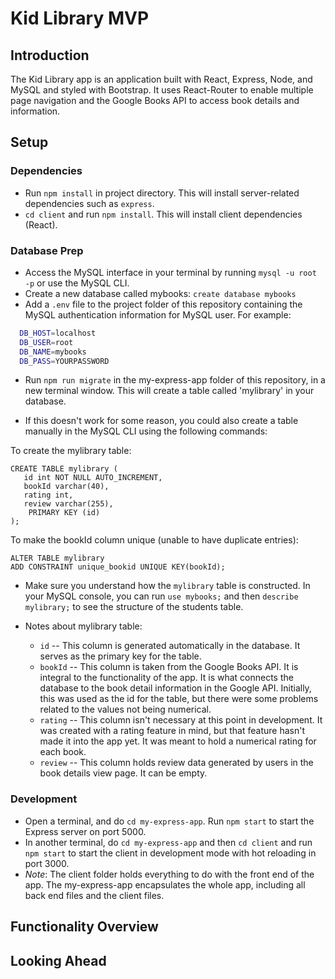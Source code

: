 # Kid Library MVP

## Introduction

The Kid Library app is an application built with React, Express, Node, and MySQL and styled with Bootstrap. It uses React-Router to enable multiple page navigation and the Google Books API to access book details and information.

## Setup

### Dependencies

- Run `npm install` in project directory. This will install server-related dependencies such as `express`.
- `cd client` and run `npm install`. This will install client dependencies (React).

### Database Prep

- Access the MySQL interface in your terminal by running `mysql -u root -p` or use the MySQL CLI.
- Create a new database called mybooks: `create database mybooks`
- Add a `.env` file to the project folder of this repository containing the MySQL authentication information for MySQL user. For example:

```bash
  DB_HOST=localhost
  DB_USER=root
  DB_NAME=mybooks
  DB_PASS=YOURPASSWORD
```

- Run `npm run migrate` in the my-express-app folder of this repository, in a new terminal window. This will create a table called 'mylibrary' in your database.

- If this doesn't work for some reason, you could also create a table manually in the MySQL CLI using the following commands:

To create the mylibrary table:

```
CREATE TABLE mylibrary (
   id int NOT NULL AUTO_INCREMENT,
   bookId varchar(40),
   rating int,
   review varchar(255),
    PRIMARY KEY (id)
);
```

To make the bookId column unique (unable to have duplicate entries):

```
ALTER TABLE mylibrary
ADD CONSTRAINT unique_bookid UNIQUE KEY(bookId);
```

- Make sure you understand how the `mylibrary` table is constructed. In your MySQL console, you can run `use mybooks;` and then `describe mylibrary;` to see the structure of the students table.

- Notes about mylibrary table:
  - `id` -- This column is generated automatically in the database. It serves as the primary key for the table.
  - `bookId` -- This column is taken from the Google Books API. It is integral to the functionality of the app. It is what connects the database to the book detail information in the Google API. Initially, this was used as the id for the table, but there were some problems related to the values not being numerical.
  - `rating` -- This column isn't necessary at this point in development. It was created with a rating feature in mind, but that feature hasn't made it into the app yet. It was meant to hold a numerical rating for each book.
  - `review` -- This column holds review data generated by users in the book details view page. It can be empty.

### Development

- Open a terminal, and do `cd my-express-app`. Run `npm start` to start the Express server on port 5000.
- In another terminal, do `cd my-express-app` and then `cd client` and run `npm start` to start the client in development mode with hot reloading in port 3000.
- _Note_: The client folder holds everything to do with the front end of the app. The my-express-app encapsulates the whole app, including all back end files and the client files.

## Functionality Overview

## Looking Ahead

